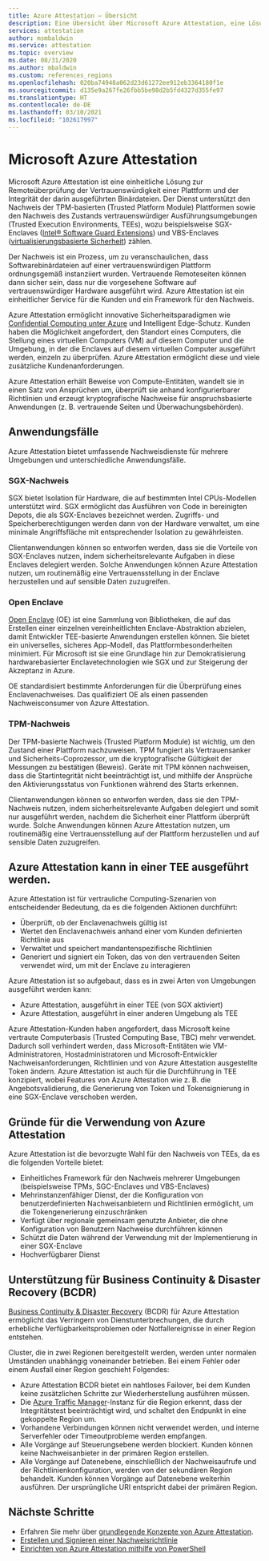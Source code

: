```yaml
---
title: Azure Attestation – Übersicht
description: Eine Übersicht über Microsoft Azure Attestation, eine Lösung für den Nachweis von Trusted Execution Environments (TEEs)
services: attestation
author: msmbaldwin
ms.service: attestation
ms.topic: overview
ms.date: 08/31/2020
ms.author: mbaldwin
ms.custom: references_regions
ms.openlocfilehash: 020ba74948a062d23d61272ee912eb3364180f1e
ms.sourcegitcommit: d135e9a267fe26fbb5be98d2b5fd4327d355fe97
ms.translationtype: HT
ms.contentlocale: de-DE
ms.lasthandoff: 03/10/2021
ms.locfileid: "102617997"
---
```

# <a name="microsoft-azure-attestation"></a>Microsoft Azure Attestation 

Microsoft Azure Attestation ist eine einheitliche Lösung zur Remoteüberprüfung der Vertrauenswürdigkeit einer Plattform und der Integrität der darin ausgeführten Binärdateien. Der Dienst unterstützt den Nachweis der TPM-basierten (Trusted Platform Module) Plattformen sowie den Nachweis des Zustands vertrauenswürdiger Ausführungsumgebungen (Trusted Execution Environments, TEEs), wozu beispielsweise SGX-Enclaves ([Intel® Software Guard Extensions](https://www.intel.com/content/www/us/en/architecture-and-technology/software-guard-extensions.html)) und VBS-Enclaves ([virtualisierungsbasierte Sicherheit](/windows-hardware/design/device-experiences/oem-vbs)) zählen. 

Der Nachweis ist ein Prozess, um zu veranschaulichen, dass Softwarebinärdateien auf einer vertrauenswürdigen Plattform ordnungsgemäß instanziiert wurden. Vertrauende Remoteseiten können dann sicher sein, dass nur die vorgesehene Software auf vertrauenswürdiger Hardware ausgeführt wird. Azure Attestation ist ein einheitlicher Service für die Kunden und ein Framework für den Nachweis.

Azure Attestation ermöglicht innovative Sicherheitsparadigmen wie [Confidential Computing unter Azure](../confidential-computing/overview.md) und Intelligent Edge-Schutz. Kunden haben die Möglichkeit angefordert, den Standort eines Computers, die Stellung eines virtuellen Computers (VM) auf diesem Computer und die Umgebung, in der die Enclaves auf diesem virtuellen Computer ausgeführt werden, einzeln zu überprüfen. Azure Attestation ermöglicht diese und viele zusätzliche Kundenanforderungen.

Azure Attestation erhält Beweise von Compute-Entitäten, wandelt sie in einen Satz von Ansprüchen um, überprüft sie anhand konfigurierbarer Richtlinien und erzeugt kryptografische Nachweise für anspruchsbasierte Anwendungen (z. B. vertrauende Seiten und Überwachungsbehörden).

## <a name="use-cases"></a>Anwendungsfälle

Azure Attestation bietet umfassende Nachweisdienste für mehrere Umgebungen und unterschiedliche Anwendungsfälle.

### <a name="sgx-attestation"></a>SGX-Nachweis

SGX bietet Isolation für Hardware, die auf bestimmten Intel CPUs-Modellen unterstützt wird. SGX ermöglicht das Ausführen von Code in bereinigten Depots, die als SGX-Enclaves bezeichnet werden. Zugriffs- und Speicherberechtigungen werden dann von der Hardware verwaltet, um eine minimale Angriffsfläche mit entsprechender Isolation zu gewährleisten.

Clientanwendungen können so entworfen werden, dass sie die Vorteile von SGX-Enclaves nutzen, indem sicherheitsrelevante Aufgaben in diese Enclaves delegiert werden. Solche Anwendungen können Azure Attestation nutzen, um routinemäßig eine Vertrauensstellung in der Enclave herzustellen und auf sensible Daten zuzugreifen.

### <a name="open-enclave"></a>Open Enclave
[Open Enclave](https://openenclave.io/sdk/) (OE) ist eine Sammlung von Bibliotheken, die auf das Erstellen einer einzelnen vereinheitlichten Enclave-Abstraktion abzielen, damit Entwickler TEE-basierte Anwendungen erstellen können. Sie bietet ein universelles, sicheres App-Modell, das Plattformbesonderheiten minimiert. Für Microsoft ist sie eine Grundlage hin zur Demokratisierung hardwarebasierter Enclavetechnologien wie SGX und zur Steigerung der Akzeptanz in Azure.

OE standardisiert bestimmte Anforderungen für die Überprüfung eines Enclavenachweises. Das qualifiziert OE als einen passenden Nachweisconsumer von Azure Attestation.

### <a name="tpm-attestation"></a>TPM-Nachweis 

Der TPM-basierte Nachweis (Trusted Platform Module) ist wichtig, um den Zustand einer Plattform nachzuweisen. TPM fungiert als Vertrauensanker und Sicherheits-Coprozessor, um die kryptografische Gültigkeit der Messungen zu bestätigen (Beweis). Geräte mit TPM können nachweisen, dass die Startintegrität nicht beeinträchtigt ist, und mithilfe der Ansprüche den Aktivierungsstatus von Funktionen während des Starts erkennen. 

Clientanwendungen können so entworfen werden, dass sie den TPM-Nachweis nutzen, indem sicherheitsrelevante Aufgaben delegiert und somit nur ausgeführt werden, nachdem die Sicherheit einer Plattform überprüft wurde. Solche Anwendungen können Azure Attestation nutzen, um routinemäßig eine Vertrauensstellung auf der Plattform herzustellen und auf sensible Daten zuzugreifen.

## <a name="azure-attestation-can-run-in-a-tee"></a>Azure Attestation kann in einer TEE ausgeführt werden.

Azure Attestation ist für vertrauliche Computing-Szenarien von entscheidender Bedeutung, da es die folgenden Aktionen durchführt:

- Überprüft, ob der Enclavenachweis gültig ist
- Wertet den Enclavenachweis anhand einer vom Kunden definierten Richtlinie aus
- Verwaltet und speichert mandantenspezifische Richtlinien
- Generiert und signiert ein Token, das von den vertrauenden Seiten verwendet wird, um mit der Enclave zu interagieren

Azure Attestation ist so aufgebaut, dass es in zwei Arten von Umgebungen ausgeführt werden kann:
- Azure Attestation, ausgeführt in einer TEE (von SGX aktiviert)
- Azure Attestation, ausgeführt in einer anderen Umgebung als TEE

Azure Attestation-Kunden haben angefordert, dass Microsoft keine vertraute Computerbasis (Trusted Computing Base, TBC) mehr verwendet. Dadurch soll verhindert werden, dass Microsoft-Entitäten wie VM-Administratoren, Hostadministratoren und Microsoft-Entwickler Nachweisanforderungen, Richtlinien und von Azure Attestation ausgestellte Token ändern. Azure Attestation ist auch für die Durchführung in TEE konzipiert, wobei Features von Azure Attestation wie z. B. die Angebotsvalidierung, die Generierung von Token und Tokensignierung in eine SGX-Enclave verschoben werden.

## <a name="why-use-azure-attestation"></a>Gründe für die Verwendung von Azure Attestation

Azure Attestation ist die bevorzugte Wahl für den Nachweis von TEEs, da es die folgenden Vorteile bietet: 

- Einheitliches Framework für den Nachweis mehrerer Umgebungen (beispielsweise TPMs, SGC-Enclaves und VBS-Enclaves) 
- Mehrinstanzenfähiger Dienst, der die Konfiguration von benutzerdefinierten Nachweisanbietern und Richtlinien ermöglicht, um die Tokengenerierung einzuschränken
- Verfügt über regionale gemeinsam genutzte Anbieter, die ohne Konfiguration von Benutzern Nachweise durchführen können
- Schützt die Daten während der Verwendung mit der Implementierung in einer SGX-Enclave
- Hochverfügbarer Dienst 

## <a name="business-continuity-and-disaster-recovery-bcdr-support"></a>Unterstützung für Business Continuity & Disaster Recovery (BCDR)

[Business Continuity & Disaster Recovery](../best-practices-availability-paired-regions.md) (BCDR) für Azure Attestation ermöglicht das Verringern von Dienstunterbrechungen, die durch erhebliche Verfügbarkeitsproblemen oder Notfallereignisse in einer Region entstehen.

Cluster, die in zwei Regionen bereitgestellt werden, werden unter normalen Umständen unabhängig voneinander betrieben. Bei einem Fehler oder einem Ausfall einer Region geschieht Folgendes:

- Azure Attestation BCDR bietet ein nahtloses Failover, bei dem Kunden keine zusätzlichen Schritte zur Wiederherstellung ausführen müssen.
- Die [Azure Traffic Manager](../traffic-manager/index.yml)-Instanz für die Region erkennt, dass der Integritätstest beeinträchtigt wird, und schaltet den Endpunkt in eine gekoppelte Region um.
- Vorhandene Verbindungen können nicht verwendet werden, und interne Serverfehler oder Timeoutprobleme werden empfangen.
- Alle Vorgänge auf Steuerungsebene werden blockiert. Kunden können keine Nachweisanbieter in der primären Region erstellen.
- Alle Vorgänge auf Datenebene, einschließlich der Nachweisaufrufe und der Richtlinienkonfiguration, werden von der sekundären Region behandelt. Kunden können Vorgänge auf Datenebene weiterhin ausführen. Der ursprüngliche URI entspricht dabei der primären Region.

## <a name="next-steps"></a>Nächste Schritte
- Erfahren Sie mehr über [grundlegende Konzepte von Azure Attestation](basic-concepts.md).
- [Erstellen und Signieren einer Nachweisrichtlinie](author-sign-policy.md)
- [Einrichten von Azure Attestation mithilfe von PowerShell](quickstart-powershell.md)
